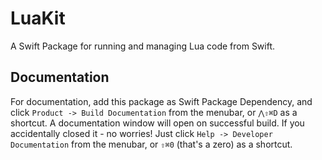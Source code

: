 # LuaKit

A Swift Package for running and managing Lua code from Swift.

## Documentation

For documentation, add this package as Swift Package Dependency,
and click `Product -> Build Documentation` from the menubar, or
`⋀⇧⌘D` as a shortcut. A documentation window will open on
successful build. If you accidentally closed it - no worries!
Just click `Help -> Developer Documentation` from the menubar,
or `⇧⌘0` (that's a zero) as a shortcut.

